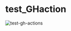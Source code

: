 # test_GHaction

![test-gh-actions](https://github.com/ManonMartin/test_GHaction/workflows/test-gh-actions/badge.svg)
